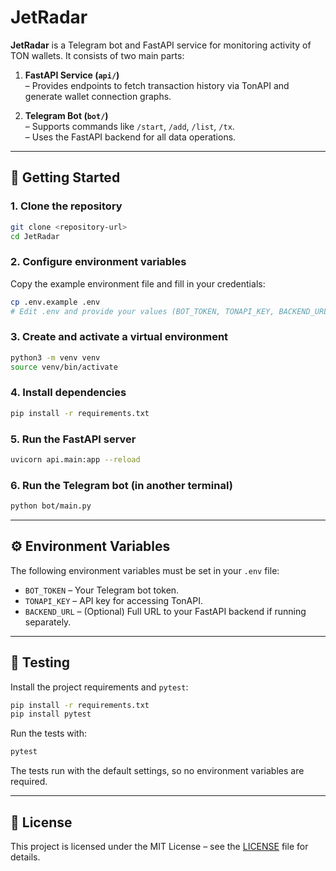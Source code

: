 # JetRadar

**JetRadar** is a Telegram bot and FastAPI service for monitoring activity of TON wallets. It consists of two main parts:

1. **FastAPI Service (`api/`)**  
   – Provides endpoints to fetch transaction history via TonAPI and generate wallet connection graphs.

2. **Telegram Bot (`bot/`)**  
   – Supports commands like `/start`, `/add`, `/list`, `/tx`.  
   – Uses the FastAPI backend for all data operations.

---

## 🚀 Getting Started

### 1. Clone the repository

```bash
git clone <repository-url>
cd JetRadar
```

### 2. Configure environment variables

Copy the example environment file and fill in your credentials:

```bash
cp .env.example .env
# Edit .env and provide your values (BOT_TOKEN, TONAPI_KEY, BACKEND_URL, etc.)
```

### 3. Create and activate a virtual environment

```bash
python3 -m venv venv
source venv/bin/activate
```

### 4. Install dependencies

```bash
pip install -r requirements.txt
```

### 5. Run the FastAPI server

```bash
uvicorn api.main:app --reload
```

### 6. Run the Telegram bot (in another terminal)

```bash
python bot/main.py
```

---

## ⚙️ Environment Variables

The following environment variables must be set in your `.env` file:

- `BOT_TOKEN` – Your Telegram bot token.
- `TONAPI_KEY` – API key for accessing TonAPI.
- `BACKEND_URL` – (Optional) Full URL to your FastAPI backend if running separately.

---

## 🧪 Testing

Install the project requirements and `pytest`:

```bash
pip install -r requirements.txt
pip install pytest
```

Run the tests with:

```bash
pytest
```

The tests run with the default settings, so no environment variables are required.

---

## 📄 License

This project is licensed under the MIT License – see the [LICENSE](LICENSE) file for details.